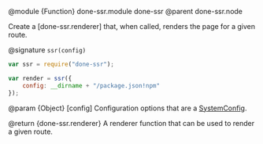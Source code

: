 @module {Function} done-ssr.module done-ssr
@parent done-ssr.node

Create a [done-ssr.renderer] that, when called, renders the page for a given route.

@signature `ssr(config)`

```js
var ssr = require("done-ssr");

var render = ssr({
	config: __dirname + "/package.json!npm"
});
```

@param {Object} [config] Configuration options that are a [SystemConfig](http://stealjs.com/docs/steal-tools.SystemConfig.html).

@return {done-ssr.renderer} A renderer function that can be used to render a given route.
